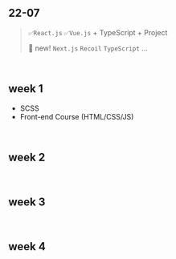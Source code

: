 ## 22-07
>  
> `✅React.js` `✅Vue.js` + TypeScript + Project
> 
> 🔅 new! `Next.js` `Recoil` `TypeScript`  ... 



<br/>

## week 1
- SCSS
- Front-end Course (HTML/CSS/JS)

<br/>

## week 2



<br/>

## week 3


<br/>

## week 4

